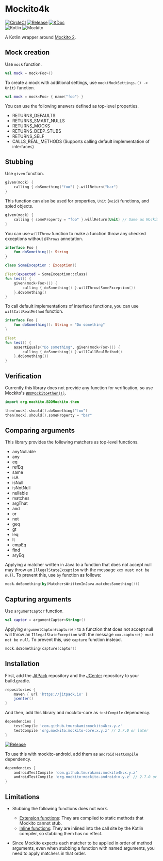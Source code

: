 # Mockito4k

[![CircleCI](https://circleci.com/gh/tmurakami/mockito4k.svg?style=shield)](https://circleci.com/gh/tmurakami/mockito4k)
[![Release](https://jitpack.io/v/tmurakami/mockito4k.svg)](https://jitpack.io/#tmurakami/mockito4k)
[![KDoc](https://img.shields.io/badge/KDoc-0.9.0-brightgreen.svg)](https://jitpack.io/com/github/tmurakami/mockito4k/9ee9c363b8/javadoc/mockito4k/com.github.tmurakami.mockito4k/)<br>
![Kotlin](https://img.shields.io/badge/Kotlin-1.1.61%2B-blue.svg)
![Mockito](https://img.shields.io/badge/Mockito-2.7.0%2B-blue.svg)

A Kotlin wrapper around [Mockito 2](http://site.mockito.org/).

## Mock creation

Use `mock` function.

```kotlin
val mock = mock<Foo>()
```

To create a mock with additional settings, use `mock(MockSettings.() -> Unit)` function.

```kotlin
val mock = mock<Foo> { name("foo") }
```

You can use the following answers defined as top-level properties.

- RETURNS_DEFAULTS
- RETURNS_SMART_NULLS
- RETURNS_MOCKS
- RETURNS_DEEP_STUBS
- RETURNS_SELF
- CALLS_REAL_METHODS (Supports calling default implementation of interfaces)

## Stubbing

Use `given` function.

```kotlin
given(mock) {
    calling { doSomething("foo") }.willReturn("bar")
}
```

This function can also be used for properties, `Unit` (`void`) functions, and spied objects.

```kotlin
given(mock) {
    calling { someProperty = "foo" }.willReturn(Unit) // Same as Mockito#doNothing()
}
```

You can use `willThrow` function to make a function throw any checked exceptions without `@Throws` annotation.

```kotlin
interface Foo {
    fun doSomething(): String
}

class SomeException : Exception()

@Test(expected = SomeException::class)
fun test() {
    given(mock<Foo>()) {
        calling { doSomething() }.willThrow(SomeException())
    }.doSomething()
}
```

To call default implementations of interface functions, you can use `willCallRealMethod` function.

```kotlin
interface Foo {
    fun doSomething(): String = "Do something"
}

@Test
fun test() {
    assertEquals("Do something", given(mock<Foo>()) {
        calling { doSomething() }.willCallRealMethod()
    }.doSomething())
}
```

## Verification

Currently this library does not provide any function for verification, so use Mockito's [`BDDMockito#then(T)`](http://javadoc.io/page/org.mockito/mockito-core/latest/org/mockito/BDDMockito.html#then(T)).

```kotlin
import org.mockito.BDDMockito.then

then(mock).should().doSomething("foo")
then(mock).should().someProperty = "bar"
```

## Comparing arguments

This library provides the following matchers as top-level functions.

- anyNullable
- any
- eq
- refEq
- same
- isA
- isNull
- isNotNull
- nullable
- matches
- argThat
- and
- or
- not
- geq
- gt
- leq
- lt
- cmpEq
- find
- aryEq

Applying a matcher written in Java to a function that does not accept null may throw an `IllegalStateException` with the message `xxx must not be null`.
To prevent this, use `by` function as follows:

```kotlin
mock.doSomething(by(MatchersWrittenInJava.matchesSomething()))
```

## Capturing arguments

Use `argumentCaptor` function.

```kotlin
val captor = argumentCaptor<String>()
```

Applying `ArgumentCaptor#capture()` to a function that does not accept null will throw an `IllegalStateException` with the message `xxx.capture() must not be null`.
To prevent this, use `capture` function instead.

```kotlin
mock.doSomething(capture(captor))
```

## Installation

First, add the [JitPack](https://jitpack.io/) repository and the [JCenter](https://bintray.com/bintray/jcenter) repository to your build.gradle.

```groovy
repositories {
    maven { url 'https://jitpack.io' }
    jcenter()
}
```

And then, add this library and mockito-core as `testCompile` dependency.

```groovy
dependencies {
    testCompile 'com.github.tmurakami:mockito4k:x.y.z'
    testCompile 'org.mockito:mockito-core:x.y.z' // 2.7.0 or later
}
```

[![Release](https://jitpack.io/v/tmurakami/mockito4k.svg)](https://jitpack.io/#tmurakami/mockito4k)

To use this with mockito-android, add them as `androidTestCompile` dependency.

```groovy
dependencies {
    androidTestCompile 'com.github.tmurakami:mockito4k:x.y.z'
    androidTestCompile 'org.mockito:mockito-android:x.y.z' // 2.7.0 or later
}
```

## Limitations

- Stubbing the following functions does not work.

  - [Extension functions](https://kotlinlang.org/docs/reference/extensions.html): They are compiled to static methods that Mockito cannot stub.
  - [Inline functions](https://kotlinlang.org/docs/reference/inline-functions.html): They are inlined into the call site by the Kotlin compiler, so stubbing them has no effect.

- Since Mockito expects each matcher to be applied in order of method arguments, even when stubbing a function with named arguments, you need to apply matchers in that order.
